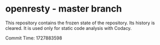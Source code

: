 # openresty - master branch

This repository contains the frozen state of the repository.
Its history is cleared. It is used only for static code
analysis with Codacy.

Commit Time: 1727883598